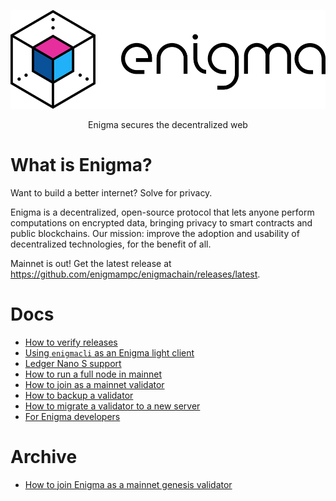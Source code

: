 ![Enigma](/logo.png)

<p align="center">
Enigma secures the decentralized web
</p>

# What is Enigma?

Want to build a better internet? Solve for privacy.

Enigma is a decentralized, open-source protocol that lets anyone perform computations on encrypted data, bringing privacy to smart contracts and public blockchains. Our mission: improve the adoption and usability of decentralized technologies, for the benefit of all.

Mainnet is out! Get the latest release at https://github.com/enigmampc/enigmachain/releases/latest.

# Docs

- [How to verify releases](/docs/verify-releases.md)
- [Using `enigmacli` as an Enigma light client](/docs/ligth-client-mainnet.md)
- [Ledger Nano S support](/docs/ledger-nano-s.md)
- [How to run a full node in mainnet](/docs/validators_and_full_nodes/run-full-node-mainnet.md)
- [How to join as a mainnet validator](/docs/validators_and_full_nodes/join-validator-mainnet.md)
- [How to backup a validator](/docs/validators_and_full_nodes/backup-a-validator.md)
- [How to migrate a validator to a new server](/docs/validators_and_full_nodes/migrate-a-vlidator.md)
- [For Enigma developers](/docs/archive/for-enigmachain-devs.md)

# Archive

- [How to join Enigma as a mainnet genesis validator](/docs/genesis/genesis-validator-mainnet.md)
